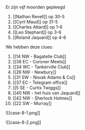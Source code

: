 Er zijn vijf moorden gepleegd

1. [[Nathan Revell]] op 30-5
2. [[Cyril Maud]] op 31-5
3. [[Charles Attard]] op 1-6
4. [[Leo Stephard]] op 3-6
5. [[Roland Jaquard]] op 4-6

We hebben deze clues:

1. [[14 NW - Bagatelle Club]]
2. [[38 EC - Coroner Meets]]
3. [[34 WC - Tankerville Club]]
4. [[26 NW - Newbury]]
5. [[31 SW - Novak Adams & Co]]
6. [[37 EC - Telegram office]]
7. [[5 SE - Curtis Twiggs]]
8. [[40 NW - het huis van Jaquard]]
9. [[42 NW - Sherlock Holmes]]
10. [[22 SW - Murray]]


![[case-8-1.png]]

![[case-8-2.png]]

